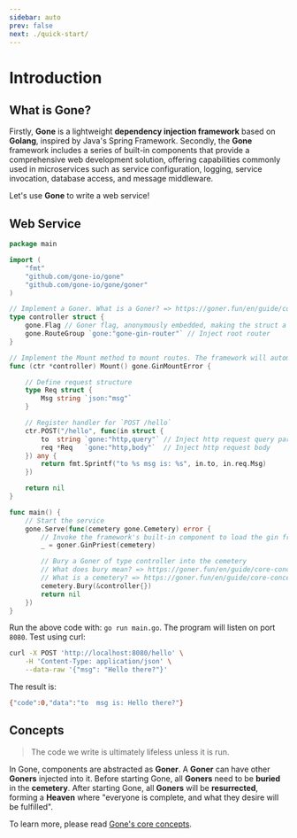```yaml
---
sidebar: auto
prev: false
next: ./quick-start/
---
```

# Introduction

## What is Gone?
Firstly, **Gone** is a lightweight **dependency injection framework** based on **Golang**, inspired by Java's Spring Framework. Secondly, the **Gone** framework includes a series of built-in components that provide a comprehensive web development solution, offering capabilities commonly used in microservices such as service configuration, logging, service invocation, database access, and message middleware.

Let's use **Gone** to write a web service!

## Web Service
```go
package main

import (
	"fmt"
	"github.com/gone-io/gone"
	"github.com/gone-io/gone/goner"
)

// Implement a Goner. What is a Goner? => https://goner.fun/en/guide/core-concept.html#goner
type controller struct {
	gone.Flag // Goner flag, anonymously embedded, making the struct a Goner
	gone.RouteGroup `gone:"gone-gin-router"` // Inject root router
}

// Implement the Mount method to mount routes. The framework will automatically execute this method.
func (ctr *controller) Mount() gone.GinMountError {

	// Define request structure
	type Req struct {
		Msg string `json:"msg"`
	}

	// Register handler for `POST /hello`
	ctr.POST("/hello", func(in struct {
		to  string `gone:"http,query"` // Inject http request query parameter `to`
		req *Req   `gone:"http,body"`  // Inject http request body
	}) any {
		return fmt.Sprintf("to %s msg is: %s", in.to, in.req.Msg)
	})

	return nil
}

func main() {
	// Start the service
	gone.Serve(func(cemetery gone.Cemetery) error {
		// Invoke the framework's built-in component to load the gin framework
		_ = goner.GinPriest(cemetery)

		// Bury a Goner of type controller into the cemetery
		// What does bury mean? => https://goner.fun/en/guide/core-concept.html#bury
		// What is a cemetery? => https://goner.fun/en/guide/core-concept.html#cemetery
		cemetery.Bury(&controller{})
		return nil
	})
}
```
Run the above code with: `go run main.go`. The program will listen on port `8080`. Test using curl:
```bash
curl -X POST 'http://localhost:8080/hello' \
    -H 'Content-Type: application/json' \
    --data-raw '{"msg": "Hello there?"}'
```
The result is:
```bash
{"code":0,"data":"to  msg is: Hello there?"}
```

## Concepts
> The code we write is ultimately lifeless unless it is run.

In Gone, components are abstracted as **Goner**. A **Goner** can have other **Goners** injected into it. Before starting Gone, all **Goners** need to be **buried** in the **cemetery**. After starting Gone, all **Goners** will be **resurrected**, forming a **Heaven** where "everyone is complete, and what they desire will be fulfilled".

To learn more, please read [Gone's core concepts](https://goner.fun/en/guide/core-concept.html).
